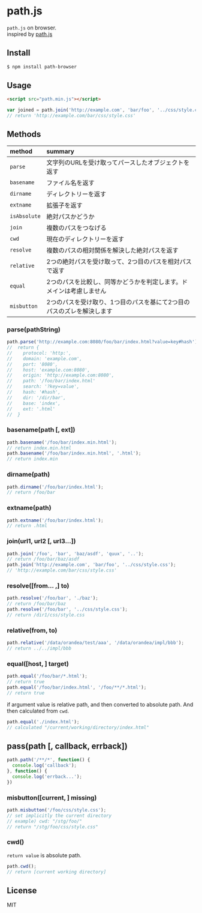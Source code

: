 # path.js

`path.js` on browser.  
inspired by [path.js](https://github.com/jinder/path/blob/master/path.js)


## Install

```sh
$ npm install path-browser
```

## Usage

```html
<script src="path.min.js"></script>
```

```js
var joined = path.join('http://example.com', 'bar/foo', '../css/style.css');
// return 'http://example.com/bar/css/style.css'
```

## Methods

|method|summary|
|:--|:--|
|`parse`|文字列のURLを受け取ってパースしたオブジェクトを返す|
|`basename`|ファイル名を返す|
|`dirname`|ディレクトリーを返す|
|`extname`|拡張子を返す|
|`isAbsolute`|絶対パスかどうか|
|`join`|複数のパスをつなげる|
|`cwd`|現在のディレクトリーを返す|
|`resolve`|複数のパスの相対関係を解決した絶対パスを返す|
|`relative`|2つの絶対パスを受け取って、2つ目のパスを相対パスで返す|
|`equal`|2つのパスを比較し、同等かどうかを判定します。ドメインは考慮しません|
|`misbutton`|2つのパスを受け取り、1つ目のパスを基にて2つ目のパスのズレを解決します|


### parse(pathString)

```js
path.parse('http://example.com:8080/foo/bar/index.html?value=key#hash');
//  return {
//    protocol: 'http:',
//    domain: 'example.com',
//    port: '8080',
//    host: 'example.com:8080',
//    origin: 'http://example.com:8080',
//    path: '/foo/bar/index.html'
//    search: '?key=value',
//    hash: '#hash',
//    dir: '/dir/bar',
//    base: 'index',
//    ext: '.html'
//  }
```


### basename(path [, ext])

```js
path.basename('/foo/bar/index.min.html');
// return index.min.html
path.basename('/foo/bar/index.min.html', '.html');
// return index.min
```


### dirname(path)

```js
path.dirname('/foo/bar/index.html');
// return /foo/bar
```

### extname(path)

```js
path.extname('/foo/bar/index.html');
// return .html
```


### join(url1, url2 [, url3...])

```js
path.join('/foo', 'bar', 'baz/asdf', 'quux', '..');
// return /foo/bar/baz/asdf
path.join('http://example.com', 'bar/foo', '../css/style.css');
// 'http://example.com/bar/css/style.css'
```


### resolve([from... ,] to)

```js
path.resolve('/foo/bar', './baz');
// return /foo/bar/baz
path.resolve('/foo/bar', '../css/style.css');
// return /dir1/css/style.css
```


### relative(from, to)

```js
path.relative('/data/orandea/test/aaa', '/data/orandea/impl/bbb');
// return ../../impl/bbb
```


### equal([host, ] target)


```js
path.equal('/foo/bar/*.html');
// return true
path.equal('/foo/bar/index.html', '/foo/**/*.html');
// return true
```

if argument value is relative path, and then converted to absolute path. And then calculated from `cwd`.

```js
path.equal('./index.html');
// calculated "/current/working/directory/index.html"
```


## pass(path [, callback, errback])

```js
path.path('/**/*', function() {
  console.log('callback');
}, function() {
  console.log('errback...');
})
```


### misbutton([current, ] missing)

```js
path.misbutton('/foo/css/style.css');
// set implicitly the current directory
// example) cwd: "/stg/foo/"
// return "/stg/foo/css/style.css"
```

### cwd()

`return value` is absolute path.

```js
path.cwd();
// return [current working directory]
```

## License

MIT
